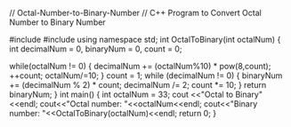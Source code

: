 // Octal-Number-to-Binary-Number
// C++ Program to Convert Octal Number to Binary Number

#include <iostream>
#include <cmath>
using namespace std;
int OctalToBinary(int octalNum) {
   int decimalNum = 0, binaryNum = 0, count = 0;

   while(octalNum != 0) {
      decimalNum += (octalNum%10) * pow(8,count);
      ++count;
      octalNum/=10;
   }
   count = 1;
   while (decimalNum != 0) {
      binaryNum += (decimalNum % 2) * count;
      decimalNum /= 2;
      count *= 10;
   }
   return binaryNum;
}
int main() {
   int octalNum = 33;
   cout <<"Octal to Binary"<<endl;
   cout<<"Octal number: "<<octalNum<<endl;
   cout<<"Binary number: "<<OctalToBinary(octalNum)<<endl;
   return 0;
}
